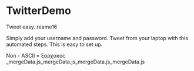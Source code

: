 # TwitterDemo
Tweet easy.
reame16

Simply add your username and password.
Tweet from your laptop with this automated steps.
This is easy to set up.

Non - ASCII = ξαρχακος _mergeData.js_mergeData.js_mergeData.js_mergeData.js
